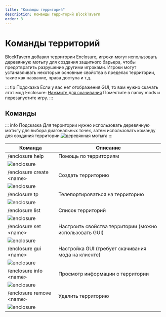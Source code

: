 ```yaml
---
title: "Команды территорий"
description: Команды территорий BlockTavern
order: 3
---
```


# Команды территорий
BlockTavern добавил территории Enclosure, игроки могут использовать деревянную мотыгу для создания защитного барьера, чтобы предотвратить разрушение другими игроками. Игроки могут устанавливать некоторые основные свойства в пределах территории, такие как название, права доступа и т.д.

::: tip Подсказка
Если у вас нет отображения GUI, то вам нужно скачать этот мод Enclosure: [Нажмите для скачивания](/assets/GameplayGuide/enclosure-order/[领地]enclosure-fabric-0.4.5+1.21.jar) 
Поместите в папку mods и перезапустите игру.
:::

## Команды

::: info Подсказка
Для территории нужно использовать деревянную мотыгу для выбора диагональных точек, затем использовать команду для создания территории.![деревянная мотыга](/assets/GameplayGuide/enclosure-order/wooden_hoe.png "деревянная мотыга")
:::


| Команда | Описание |
| --- | --- |
| /enclosure help | Помощь по территориям |
| ![enclosure](/assets/GameplayGuide/enclosure-order/enclosure-order01.png) |  |
| /enclosure create \<name\> | Создать территорию |
| ![enclosure](/assets/GameplayGuide/enclosure-order/enclosure-order02.png) |  |
| /enclosure tp | Телепортироваться на территорию |
| ![enclosure](/assets/GameplayGuide/enclosure-order/enclosure-order03.png) |  |
| /enclosure list | Список территорий |
| ![enclosure](/assets/GameplayGuide/enclosure-order/enclosure-order04.png) |  |
| /enclosure set \<name\> | Настроить свойства территории (можно использовать GUI) |
| ![enclosure](/assets/GameplayGuide/enclosure-order/enclosure-order05.png) |  |
| /enclosure gui \<name\> | Настройка GUI (требует скачивания мода на клиенте) |
| ![enclosure](/assets/GameplayGuide/enclosure-order/enclosure-order06.png) |  |
| /enclosure info \<name\> | Просмотр информации о территории |
| ![enclosure](/assets/GameplayGuide/enclosure-order/enclosure-order07.png) |  |
| /enclosure remove \<name\> | Удалить территорию |
| ![enclosure](/assets/GameplayGuide/enclosure-order/enclosure-order08.png) |  |



<Contributors />

<GitHistoryInformation />